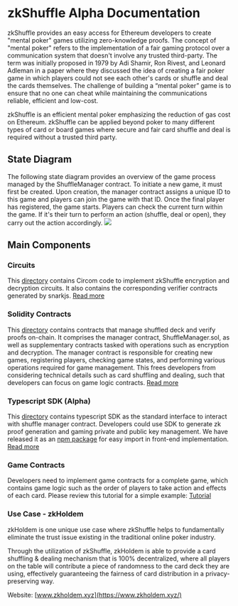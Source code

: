 # zkShuffle Alpha Documentation

zkShuffle provides an easy access for Ethereum developers to create "mental poker" games utilizing zero-knowledge proofs. The concept of "mental poker" refers to the implementation of a fair gaming protocol over a communication system that doesn't involve any trusted third-party. The term was initially proposed in 1979 by Adi Shamir, Ron Rivest, and Leonard Adleman in a paper where they discussed the idea of creating a fair poker game in which players could not see each other's cards or shuffle and deal the cards themselves. The challenge of building a “mental poker” game is to ensure that no one can cheat while maintaining the communications reliable, efficient and low-cost.

zkShuffle is an efficient mental poker emphasizing the reduction of gas cost on Ethereum. zkShuffle can be applied beyond poker to many different types of card or board games where secure and fair card shuffle and deal is required without a trusted third party.

## State Diagram

The following state diagram provides an overview of the game process managed by the ShuffleManager contract. To initiate a new game, it must first be created. Upon creation, the manager contract assigns a unique ID to this game and players can join the game with that ID. Once the final player has registered, the game starts. Players can check the current turn within the game. If it's their turn to perform an action (shuffle, deal or open), they carry out the action accordingly.
![](https://hackmd.io/_uploads/By8S6Xg92.png)

## Main Components

### Circuits

This [directory](https://github.com/manta-network/zkShuffle/tree/main/packages/circuits) contains Circom code to implement zkShuffle encryption and decryption circuits. It also contains the corresponding verifier contracts generated by snarkjs. [Read more](https://github.com/Manta-Network/zkShuffle/tree/main/packages)

### Solidity Contracts

This [directory](https://github.com/manta-network/zkShuffle/tree/main/packages/contracts/contracts/shuffle) contains contracts that manage shuffled deck and verify proofs on-chain. It comprises the manager contract, ShuffleManager.sol, as well as supplementary contracts tasked with operations such as encryption and decryption. The manager contract is responsible for creating new games, registering players, checking game states, and performing various operations required for game management. This frees developers from considering technical details such as card shuffling and dealing, such that developers can focus on game logic contracts. [Read more](/docs/zkShuffle/Circuits/ContractInterface)

### Typescript SDK (Alpha)

This [directory](https://github.com/manta-network/zkShuffle/tree/main/packages/jssdk) contains typescript SDK as the standard interface to interact with shuffle manager contract. Developers could use SDK to generate zk proof generation and gaming private and public key management. We have released it as an [npm package](https://www.npmjs.com/search?q=%40poseidon-zkp) for easy import in front-end implementation. [Read more](/docs/zkShuffle/Circuits/TypescriptSDK)

### Game Contracts

Developers need to implement game contracts for a complete game, which contains game logic such as the order of players to take action and effects of each card. Please review this tutorial for a simple example: [Tutorial](/docs/zkShuffle/Circuits/Tutorial)

### Use Case - zkHoldem

zkHoldem is one unique use case where zkShuffle helps to fundamentally eliminate the trust issue existing in the traditional online poker industry.

Through the utilization of zkShuffle, zkHoldem is able to provide a card shuffling & dealing mechanism that is 100% decentralized, where all players on the table will contribute a piece of randomness to the card deck they are using, effectively guaranteeing the fairness of card distribution in a privacy-preserving way.

Website: [www.zkholdem.xyz](https://www.zkholdem.xyz/)
